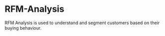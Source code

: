 # RFM-Analysis
RFM Analysis is used to understand and segment customers based on their buying behaviour.
